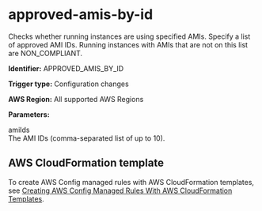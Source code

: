 # approved\-amis\-by\-id<a name="approved-amis-by-id"></a>

Checks whether running instances are using specified AMIs\. Specify a list of approved AMI IDs\. Running instances with AMIs that are not on this list are NON\_COMPLIANT\.

**Identifier:** APPROVED\_AMIS\_BY\_ID

**Trigger type:** Configuration changes

**AWS Region:** All supported AWS Regions

**Parameters:**

 amiIds   
The AMI IDs \(comma\-separated list of up to 10\)\.

## AWS CloudFormation template<a name="w22aac11c29c17c27c15"></a>

To create AWS Config managed rules with AWS CloudFormation templates, see [Creating AWS Config Managed Rules With AWS CloudFormation Templates](aws-config-managed-rules-cloudformation-templates.md)\.